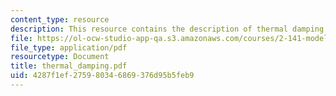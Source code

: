 ```yaml
---
content_type: resource
description: This resource contains the description of thermal damping.
file: https://ol-ocw-studio-app-qa.s3.amazonaws.com/courses/2-141-modeling-and-simulation-of-dynamic-systems-fall-2006/4287f1ef275980346869376d95b5feb9_thermal_damping.pdf
file_type: application/pdf
resourcetype: Document
title: thermal_damping.pdf
uid: 4287f1ef-2759-8034-6869-376d95b5feb9
---
```

